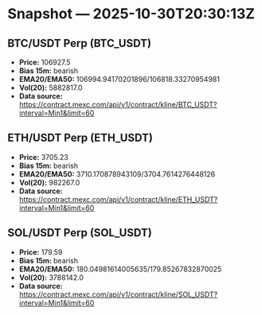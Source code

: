# Snapshot — 2025-10-30T20:30:13Z

## BTC/USDT Perp (BTC_USDT)
- **Price:** 106927.5
- **Bias 15m:** bearish
- **EMA20/EMA50:** 106994.94170201896/106818.33270954981
- **Vol(20):** 5882817.0
- **Data source:** https://contract.mexc.com/api/v1/contract/kline/BTC_USDT?interval=Min1&limit=60

## ETH/USDT Perp (ETH_USDT)
- **Price:** 3705.23
- **Bias 15m:** bearish
- **EMA20/EMA50:** 3710.170878943109/3704.7614276448126
- **Vol(20):** 982267.0
- **Data source:** https://contract.mexc.com/api/v1/contract/kline/ETH_USDT?interval=Min1&limit=60

## SOL/USDT Perp (SOL_USDT)
- **Price:** 179.59
- **Bias 15m:** bearish
- **EMA20/EMA50:** 180.04981614005635/179.85267832870025
- **Vol(20):** 3788142.0
- **Data source:** https://contract.mexc.com/api/v1/contract/kline/SOL_USDT?interval=Min1&limit=60
